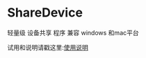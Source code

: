 # ShareDevice
轻量级 设备共享 程序 兼容 windows 和mac平台

试用和说明请戳这里:[使用说明](https://github.com/sunshine4me/ShareDevicePublish)
